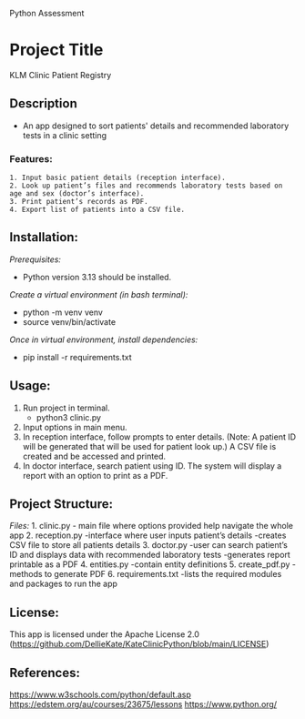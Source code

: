 Python Assessment

# **Project Title**
KLM Clinic Patient Registry

## **Description**
- An app designed to sort patients' details and recommended laboratory tests in a clinic setting

### **Features:**
    1. Input basic patient details (reception interface). 
    2. Look up patient’s files and recommends laboratory tests based on age and sex (doctor’s interface). 
    3. Print patient’s records as PDF. 
    4. Export list of patients into a CSV file. 

## **Installation:**

*Prerequisites:*
- Python version 3.13 should be installed. 

*Create a virtual environment (in bash terminal):*
- python -m venv venv
- source venv/bin/activate

*Once in virtual environment, install dependencies:*
- pip install -r requirements.txt

## **Usage:**

1. Run project in terminal. 
    - python3 clinic.py
2. Input options in main menu.
3. In reception interface, follow prompts to enter details. (Note: A patient ID will be generated that will be used for patient look up.) A CSV file is created and be accessed and printed.
4. In doctor interface, search patient using ID. The system will display a report with an option to print as a PDF.

## **Project Structure:**

*Files:*
    1. clinic.py 
    - main file where options provided help navigate the whole app
    2. reception.py     -interface where user inputs patient’s details
    -creates CSV file to store all patients details
    3. doctor.py
    -user can search patient’s ID and displays data with recommended laboratory tests
    -generates report printable as a PDF
    4. entities.py 
    -contain entity definitions
    5. create_pdf.py 
    -methods to generate PDF
    6. requirements.txt 
    -lists the required modules and packages to run the app

## **License:**

This app is licensed under the Apache License 2.0 
(https://github.com/DellieKate/KateClinicPython/blob/main/LICENSE)

## **References:**
https://www.w3schools.com/python/default.asp
https://edstem.org/au/courses/23675/lessons
https://www.python.org/
